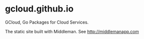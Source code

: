 gcloud.github.io
================

GCloud, Go Packages for Cloud Services.

The static site built with Middleman. See http://middlemanapp.com
